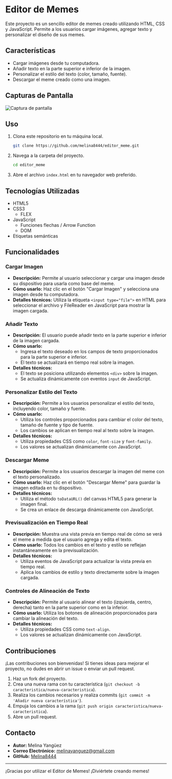 # Editor de Memes

Este proyecto es un sencillo editor de memes creado utilizando HTML, CSS y JavaScript. Permite a los usuarios cargar imágenes, agregar texto y personalizar el diseño de sus memes.

## Características

- Cargar imágenes desde tu computadora.
- Añadir texto en la parte superior e inferior de la imagen.
- Personalizar el estilo del texto (color, tamaño, fuente).
- Descargar el meme creado como una imagen.

## Capturas de Pantalla

![Captura de pantalla](../editor_meme/img/captura.png)

## Uso

1. Clona este repositorio en tu máquina local.
    ```bash
    git clone https://github.com/melina8444/editor_meme.git
    ```
2. Navega a la carpeta del proyecto.
    ```bash
    cd editor_meme
    ```
3. Abre el archivo `index.html` en tu navegador web preferido.



## Tecnologías Utilizadas

- HTML5
- CSS3
    - FLEX
- JavaScript
    - Funciones flechas / Arrow Function
    - DOM
    <!-- - IF -->
- Etiquetas semánticas


## Funcionalidades

### Cargar Imagen

- **Descripción:** Permite al usuario seleccionar y cargar una imagen desde su dispositivo para usarla como base del meme.
- **Cómo usarlo:** Haz clic en el botón "Cargar Imagen" y selecciona una imagen desde tu computadora.
- **Detalles técnicos:** Utiliza la etiqueta `<input type="file">` en HTML para seleccionar el archivo y FileReader en JavaScript para mostrar la imagen cargada.

### Añadir Texto

- **Descripción:** El usuario puede añadir texto en la parte superior e inferior de la imagen cargada.
- **Cómo usarlo:** 
  - Ingresa el texto deseado en los campos de texto proporcionados para la parte superior e inferior.
  - El texto se actualizará en tiempo real sobre la imagen.
- **Detalles técnicos:** 
  - El texto se posiciona utilizando elementos `<div>` sobre la imagen.
  - Se actualiza dinámicamente con eventos `input` de JavaScript.

### Personalizar Estilo del Texto

- **Descripción:** Permite a los usuarios personalizar el estilo del texto, incluyendo color, tamaño y fuente.
- **Cómo usarlo:** 
  - Utiliza los controles proporcionados para cambiar el color del texto, tamaño de fuente y tipo de fuente.
  - Los cambios se aplican en tiempo real al texto sobre la imagen.
- **Detalles técnicos:** 
  - Utiliza propiedades CSS como `color`, `font-size` y `font-family`.
  - Los valores se actualizan dinámicamente con JavaScript.


### Descargar Meme

- **Descripción:** Permite a los usuarios descargar la imagen del meme con el texto personalizado.
- **Cómo usarlo:** Haz clic en el botón "Descargar Meme" para guardar la imagen editada en tu dispositivo.
- **Detalles técnicos:** 
  - Utiliza el método `toDataURL()` del canvas HTML5 para generar la imagen final.
  - Se crea un enlace de descarga dinámicamente con JavaScript.

### Previsualización en Tiempo Real

- **Descripción:** Muestra una vista previa en tiempo real de cómo se verá el meme a medida que el usuario agrega y edita el texto.
- **Cómo usarlo:** Todos los cambios en el texto y estilo se reflejan instantáneamente en la previsualización.
- **Detalles técnicos:** 
  - Utiliza eventos de JavaScript para actualizar la vista previa en tiempo real.
  - Aplica los cambios de estilo y texto directamente sobre la imagen cargada.

### Controles de Alineación de Texto

- **Descripción:** Permite al usuario alinear el texto (izquierda, centro, derecha) tanto en la parte superior como en la inferior.
- **Cómo usarlo:** Utiliza los botones de alineación proporcionados para cambiar la alineación del texto.
- **Detalles técnicos:** 
  - Utiliza propiedades CSS como `text-align`.
  - Los valores se actualizan dinámicamente con JavaScript.


## Contribuciones

¡Las contribuciones son bienvenidas! Si tienes ideas para mejorar el proyecto, no dudes en abrir un issue o enviar un pull request.

1. Haz un fork del proyecto.
2. Crea una nueva rama con tu característica (`git checkout -b caracteristica/nueva-caracteristica`).
3. Realiza los cambios necesarios y realiza commits (`git commit -m 'Añadir nueva característica'`).
4. Empuja los cambios a la rama (`git push origin caracteristica/nueva-caracteristica`).
5. Abre un pull request.


## Contacto

- **Autor:** Melina Yangüez
- **Correo Electrónico:** melinayanguez@gmail.com
- **GitHub:** [Melina8444](https://github.com/melina8444)

---

¡Gracias por utilizar el Editor de Memes! ¡Diviértete creando memes!


